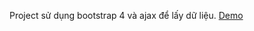 Project sử dụng bootstrap 4 và ajax để lấy dữ liệu.
[Demo](https://chinhfyb12.github.io/wolfbadger/)
